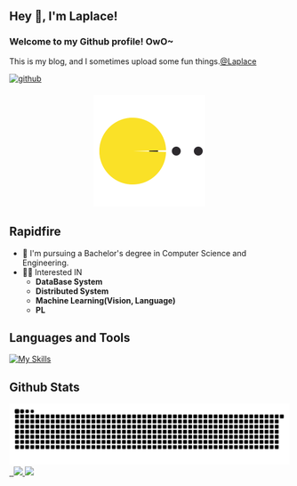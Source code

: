 ## Hey 👋, I'm Laplace!  

### Welcome to my Github profile! OwO~  
This is my blog, and I sometimes upload some fun things.[@Laplace](https://www.blog.lap-lace.top)
  
<a href="https://github.com/https://github.com/laplace825" target="_blank">
<img src=https://img.shields.io/badge/github-%2324292e.svg?&style=for-the-badge&logo=github&logoColor=white alt=github style="margin-bottom: 5px;" />
</a>  
  
<br/>  

<div align="center">
	<br>
	<img src="https://raw.githubusercontent.com/Aniket965/Aniket965/master/pacman.svg?sanitize=true" width="200" height="200">
	<br>
</div>

## Rapidfire  

- 🌱 I'm pursuing a Bachelor's degree in Computer Science and Engineering.
- 👨‍💻 Interested IN
  -  **DataBase System**
  -  **Distributed System**
  -  **Machine Learning(Vision, Language)**
  -  **PL**

## Languages and Tools  
[![My Skills](https://skillicons.dev/icons?i=cpp,rust,python,go,github,linux)](https://skillicons.dev)

## Github Stats  

<picture>
  <source media="(prefers-color-scheme: dark)" srcset="https://raw.githubusercontent.com/laplace825/laplace825/output/github-contribution-grid-snake-dark.svg">
  <source media="(prefers-color-scheme: light)" srcset="https://raw.githubusercontent.com/laplace825/laplace825/output/github-contribution-grid-snake.svg">
  <img alt="github contribution grid snake animation" src="https://raw.githubusercontent.com/laplace825/laplace825/output/github-contribution-grid-snake.svg">
</picture>

<div display="flex" gap=20px justify-content="center">
<a href="https://github.com/laplace825/"> 
  <img wide="40%" height=180px display="block" src="https://github-readme-stats.vercel.app/api?username=Laplace825&theme=algolia&show_icons=true&?count_private=true?" />
</a>
<a href="https://github.com/laplace825/">
  <img wide="40%" height=180px display="block" src="https://github-readme-stats.vercel.app/api/top-langs/?username=Laplace825&layout=compact&theme=algolia&hide=html,scss,css,javascript,jupyter%20notebook,makefile,shell" />
</a>
</div>
